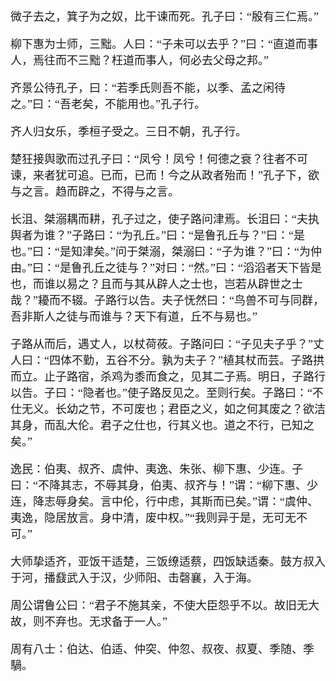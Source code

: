 <font face=楷体 size=4>

微子去之，箕子为之奴，比干谏而死。孔子曰：“殷有三仁焉。”

柳下惠为士师，三黜。人曰：“子未可以去乎？”曰：“直道而事人，焉往而不三黜？枉道而事人，何必去父母之邦。”

齐景公待孔子，曰：“若季氏则吾不能，以季、孟之闲待之。”曰：“吾老矣，不能用也。”孔子行。

齐人归女乐，季桓子受之。三日不朝，孔子行。

楚狂接舆歌而过孔子曰：“凤兮！凤兮！何德之衰？往者不可谏，来者犹可追。已而，已而！今之从政者殆而！”孔子下，欲与之言。趋而辟之，不得与之言。

长沮、桀溺耦而耕，孔子过之，使子路问津焉。长沮曰：“夫执舆者为谁？”子路曰：“为孔丘。”曰：“是鲁孔丘与？”曰：“是也。”曰：“是知津矣。”问于桀溺，桀溺曰：“子为谁？”曰：“为仲由。”曰：“是鲁孔丘之徒与？”对曰：“然。”曰：“滔滔者天下皆是也，而谁以易之？且而与其从辟人之士也，岂若从辟世之士哉？”耰而不辍。子路行以告。夫子怃然曰：“鸟兽不可与同群，吾非斯人之徒与而谁与？天下有道，丘不与易也。”

子路从而后，遇丈人，以杖荷莜。子路问曰：“子见夫子乎？”丈人曰：“四体不勤，五谷不分。孰为夫子？”植其杖而芸。子路拱而立。止子路宿，杀鸡为黍而食之，见其二子焉。明日，子路行以告。子曰：“隐者也。”使子路反见之。至则行矣。子路曰：“不仕无义。长幼之节，不可废也；君臣之义，如之何其废之？欲洁其身，而乱大伦。君子之仕也，行其义也。道之不行，已知之矣。”

逸民：伯夷、叔齐、虞仲、夷逸、朱张、柳下惠、少连。子曰：“不降其志，不辱其身，伯夷、叔齐与！”谓：“柳下惠、少连，降志辱身矣。言中伦，行中虑，其斯而已矣。”谓：“虞仲、夷逸，隐居放言。身中清，废中权。”“我则异于是，无可无不可。”

大师挚适齐，亚饭干适楚，三饭缭适蔡，四饭缺适秦。鼓方叔入于河，播鼗武入于汉，少师阳、击磬襄，入于海。

周公谓鲁公曰：“君子不施其亲，不使大臣怨乎不以。故旧无大故，则不弃也。无求备于一人。”

周有八士：伯达、伯适、仲突、仲忽、叔夜、叔夏、季随、季騧。

</font>